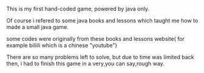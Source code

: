 This is my first hand-coded game, powered by java only.

Of course i refered to some java books and lessons which taught me how to made a small java game.

some codes were originally from these books and lessons website( for example biliili which is a chinese "youtube")

There are so many problems left to solve, but due to time was limited back then, i had to finish this game in a very,you can say,rough way.
